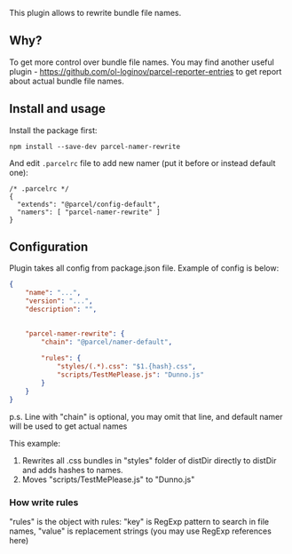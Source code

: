This plugin allows to rewrite bundle file names.

## Why?

To get more control over bundle file names. 
You may find another useful plugin - https://github.com/ol-loginov/parcel-reporter-entries to
 get report about actual bundle file names. 

## Install and usage


Install the package first:
```
npm install --save-dev parcel-namer-rewrite
```

And edit `.parcelrc` file to add new namer (put it before or instead default one):
```
/* .parcelrc */
{
  "extends": "@parcel/config-default",
  "namers": [ "parcel-namer-rewrite" ]
}
```


## Configuration

Plugin takes all config from package.json file. Example of config is below:

```json
{
    "name": "...",
    "version": "...",
    "description": "",

  
    "parcel-namer-rewrite": {
        "chain": "@parcel/namer-default",
                
        "rules": {
            "styles/(.*).css": "$1.{hash}.css",
            "scripts/TestMePlease.js": "Dunno.js"
        }
    }
}
```
p.s. Line with "chain" is optional, you may omit that line, and default namer will be used to get actual names

This example:
1) Rewrites all .css bundles in "styles" folder of distDir directly to distDir and adds hashes to names.
2) Moves "scripts/TestMePlease.js" to "Dunno.js"



### How write rules

"rules" is the object with rules: "key" is RegExp pattern to search in file names, "value" is replacement
 strings (you may use RegExp references here)



